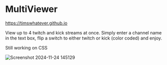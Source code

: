 # MultiViewer
https://timswhatever.github.io

View up to 4 twitch and kick streams at once.
Simply enter a channel name in the text box, flip a switch to either twitch or kick (color coded) and enjoy.

Still working on CSS


![Screenshot 2024-11-24 145129](https://github.com/user-attachments/assets/9253d3be-4b89-4ddd-b785-010e82536090)
